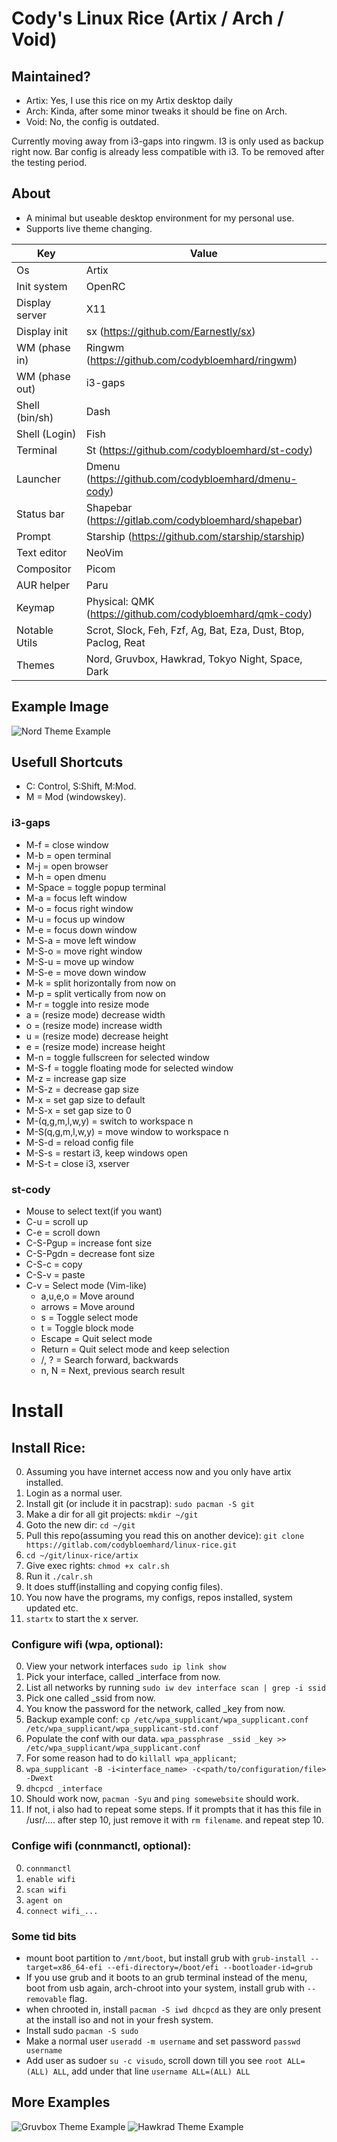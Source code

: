 # Cody's Linux Rice (Artix / Arch / Void)

## Maintained?

* Artix: Yes, I use this rice on my Artix desktop daily
* Arch: Kinda, after some minor tweaks it should be fine on Arch.
* Void: No, the config is outdated.

Currently moving away from i3-gaps into ringwm.
I3 is only used as backup right now.
Bar config is already less compatible with i3.
To be removed after the testing period.

## About

- A minimal but useable desktop environment for my personal use.
- Supports live theme changing.

Key                     | Value
------------------------|-----------------------------------
Os                      | Artix
Init system             | OpenRC
Display server          | X11
Display init            | sx (https://github.com/Earnestly/sx)
WM (phase in)           | Ringwm (https://github.com/codybloemhard/ringwm)
WM (phase out)          | i3-gaps
Shell (bin/sh)          | Dash
Shell (Login)           | Fish
Terminal                | St (https://github.com/codybloemhard/st-cody)
Launcher                | Dmenu (https://github.com/codybloemhard/dmenu-cody)
Status bar              | Shapebar (https://gitlab.com/codybloemhard/shapebar)
Prompt                  | Starship (https://github.com/starship/starship)
Text editor             | NeoVim
Compositor              | Picom
AUR helper              | Paru
Keymap                  | Physical: QMK (https://github.com/codybloemhard/qmk-cody)
Notable Utils           | Scrot, Slock, Feh, Fzf, Ag, Bat, Eza, Dust, Btop, Paclog, Reat
Themes                  | Nord, Gruvbox, Hawkrad, Tokyo Night, Space, Dark

## Example Image

![Nord Theme Example](https://codyb.xyz/img/rice0.webp)

## Usefull Shortcuts

- C: Control, S:Shift, M:Mod.
- M = Mod (windowskey).

### i3-gaps

- M-f           = close window
- M-b           = open terminal
- M-j           = open browser
- M-h           = open dmenu
- M-Space       = toggle popup terminal
- M-a           = focus left window
- M-o           = focus right window
- M-u           = focus up window
- M-e           = focus down window
- M-S-a         = move left window
- M-S-o         = move right window
- M-S-u         = move up window
- M-S-e         = move down window
- M-k           = split horizontally from now on
- M-p           = split vertically from now on
- M-r           = toggle into resize mode
- a             = (resize mode) decrease width
- o             = (resize mode) increase width
- u             = (resize mode) decrease height
- e             = (resize mode) increase height
- M-n           = toggle fullscreen for selected window
- M-S-f         = toggle floating mode for selected window
- M-z           = increase gap size
- M-S-z         = decrease gap size
- M-x           = set gap size to default
- M-S-x         = set gap size to 0
- M-(q,g,m,l,w,y)  = switch to workspace n
- M-S(q,g,m,l,w,y) = move window to workspace n
- M-S-d         = reload config file
- M-S-s         = restart i3, keep windows open
- M-S-t         = close i3, xserver

### st-cody

- Mouse to select text(if you want)
- C-u           = scroll up
- C-e           = scroll down
- C-S-Pgup      = increase font size
- C-S-Pgdn      = decrease font size
- C-S-c         = copy
- C-S-v         = paste
- C-v           = Select mode (Vim-like)
    - a,u,e,o   = Move around
    - arrows    = Move around
    - s         = Toggle select mode
    - t         = Toggle block mode
    - Escape    = Quit select mode
    - Return    = Quit select mode and keep selection
    - /, ?      = Search forward, backwards
    - n, N      = Next, previous search result

# Install

## Install Rice:

0. Assuming you have internet access now and you only have artix installed.
1. Login as a normal user.
2. Install git (or include it in pacstrap): `sudo pacman -S git`
3. Make a dir for all git projects: `mkdir ~/git`
4. Goto the new dir: `cd ~/git`
5. Pull this repo(assuming you read this on another device): `git clone https://gitlab.com/codybloemhard/linux-rice.git`
6. `cd ~/git/linux-rice/artix`
8. Give exec rights: `chmod +x calr.sh`
9. Run it `./calr.sh`
10. It does stuff(installing and copying config files).
11. You now have the programs, my configs, repos installed, system updated etc.
12. `startx` to start the x server.

### Configure wifi (wpa, optional):

0. View your network interfaces `sudo ip link show`
1. Pick your interface, called _interface from now.
2. List all networks by running `sudo iw dev interface scan | grep -i ssid`
3. Pick one called _ssid from now.
4. You know the password for the network, called _key from now.
5. Backup example conf: `cp /etc/wpa_supplicant/wpa_supplicant.conf /etc/wpa_supplicant/wpa_supplicant-std.conf`
6. Populate the conf with our data. `wpa_passphrase _ssid _key >> /etc/wpa_supplicant/wpa_supplicant.conf`
7. For some reason had to do `killall wpa_applicant`;
8. `wpa_supplicant -B -i<interface_name> -c<path/to/configuration/file> -Dwext`
9. `dhcpcd _interface`
10. Should work now, `pacman -Syu` and `ping somewebsite` should work.
11. If not, i also had to repeat some steps. If it prompts that it has this file in /usr/.... after step 10, just remove it with `rm filename`. and repeat step 10.

### Confige wifi (connmanctl, optional):

0. `connmanctl`
1. `enable wifi`
2. `scan wifi`
3. `agent on`
4. `connect wifi_...`

### Some tid bits

- mount boot partition to `/mnt/boot`, but install grub with `grub-install --target=x86_64-efi --efi-directory=/boot/efi --bootloader-id=grub`
- If you use grub and it boots to an grub terminal instead of the menu, boot from usb again, arch-chroot into your system, install grub with `--removable` flag.
- when chrooted in, install `pacman -S iwd dhcpcd` as they are only present at the install iso and not in your fresh system.
- Install sudo `pacman -S sudo`
- Make a normal user `useradd -m username` and set password `passwd username`
- Add user as sudoer `su -c visudo`, scroll down till you see `root ALL=(ALL) ALL`, add under that line `username ALL=(ALL) ALL`

## More Examples

![Gruvbox Theme Example](https://codyb.xyz/img/rice1.webp)
![Hawkrad Theme Example](https://codyb.xyz/img/rice2.webp)

